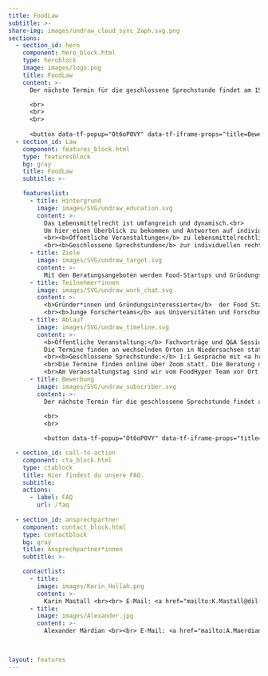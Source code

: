 ```yaml
---
title: FoodLaw
subtitle: >-
share-img: images/undraw_cloud_sync_2aph.svg.png
sections:
  - section_id: hero
    component: hero_block.html
    type: heroblock
    image: images/logo.png
    title: FoodLaw
    content: >-
      Der nächste Termin für die geschlossene Sprechstunde findet am 15. September 2022 auf der <a href="https://innovate-convention.de/">innovate!convention</a> in Osnabrück statt.

      <br>
      <br>
      <br>
          
      <button data-tf-popup="Ot6oP0VY" data-tf-iframe-props="title=Bewerbung zur lebensmittelrechtlichen Sprechstunde" style="background: #2c2f3b;color: #FFFFFF !important;height: auto !important;border-radius: 3px;border: 2px solid #b99700;box-sizing: border-box;color: #fff;display: inline-block;font-size: 16px;height: 2.5em;line-height: 1.5;padding: 0.5em 30px;-webkit-transition: opacity 0.15s ease-in-out;transition: opacity 0.15s ease-in-out;font-size: 16px;padding-bottom: 0.625em;padding-top: 0.625em;">Jetzt bewerben!</button><script src="//embed.typeform.com/next/embed.js"></script>
  - section_id: Law
    component: features_block.html
    type: featuresblock
    bg: gray
    title: FoodLaw
    subtitle: >-

    featureslist:
      - title: Hintergrund
        image: images/SVG/undraw_education.svg
        content: >-
          Das Lebensmittelrecht ist umfangreich und dynamisch.<br>
          Um hier einen Überblick zu bekommen und Antworten auf individuelle Fragen zu erhalten, bieten wir Gründer*innen und Gründungsinteressierte in der Kategorie ‚Food Law‘ zwei Formate an:  <br>
          <br><b>Öffentliche Veranstaltungen</b> zu lebensmittelrechtlichen Themen wie Novel Food, Health Claims, Kennzeichnung und Produktsicherheit sowie Patente und Gebrauchsmuster.<br>
          <br><b>Geschlossene Sprechstunden</b> zur individuellen rechtlichen Beratung von Food-Startups in Niedersachsen durch Prof. Dr. Markus Grube, Rechtsanwalt, Lebensmittel- und Verbrauchsgüterjurist.
      - title: Ziele
        image: images/SVG/undraw_target.svg
        content: >-
          Mit den Beratungsangeboten werden Food-Startups und Gründungsinteressierte über rechtliche Themen informiert und die Etablierung eines innovativen Produktes oder einer innovativen Technologie auf dem Markt soll erleichtert werden.
      - title: Teilnehmer*innen
        image: images/SVG/undraw_work_chat.svg
        content: >-
          <b>Gründer*innen und Gründungsinteressierte</b>  der Food Startup-Szene<br>
          <br><b>Junge Forscherteams</b> aus Universitäten und Forschungseinrichtungen, die neue Produkte, Technologien, Verfahren oder Dienstleistungen rund um das Ernährungssystem entwickeln.
      - title: Ablauf
        image: images/SVG/undraw_timeline.svg
        content: >-
          <b>Öffentliche Veranstaltung:</b> Fachvorträge und Q&A Session.<br><br>
          Die Termine finden an wechselnden Orten in Niedersachsen statt und werden auf dieser Webseite bekannt gegeben. Rechtliche Fragestellungen können im Vorfeld bei den Ansprechpartner*innen eingereicht werden.<br>
          <br><b>Geschlossene Sprechstunde:</b> 1:1 Gespräche mit <a href="https://gpkh.eu/team/prof-dr-markus-grube/">Herrn Prof. Dr. Markus Grube </a>.<br>
          <br>Die Termine finden online über Zoom statt. Die Beratung dauert ca. 50 Minuten.
          <br>Am Veranstaltungstag sind wir vom FoodHyper Team vor Ort und stehen für Fragen rund um den FoodHyper und Angeboten für Startups zur Verfügung.
      - title: Bewerbung
        image: images/SVG/undraw_subscriber.svg
        content: >-
          Der nächste Termin für die geschlossene Sprechstunde findet am 15. September 2022 auf der <a href="https://innovate-convention.de/">innovate!convention</a> in Osnabrück statt.
          
          <br>
          <br>

          <button data-tf-popup="Ot6oP0VY" data-tf-iframe-props="title=Bewerbung zur lebensmittelrechtlichen Sprechstunde" style="background: #2c2f3b;color: #FFFFFF !important;height: auto !important;border-radius: 3px;border: 2px solid #b99700;box-sizing: border-box;color: #fff;display: inline-block;font-size: 16px;height: 2.5em;line-height: 1.5;padding: 0.5em 30px;-webkit-transition: opacity 0.15s ease-in-out;transition: opacity 0.15s ease-in-out;font-size: 16px;padding-bottom: 0.625em;padding-top: 0.625em;">Jetzt bewerben!</button><script src="//embed.typeform.com/next/embed.js"></script>

  - section_id: call-to-action
    component: cta_block.html
    type: ctablock
    title: Hier findest du unsere FAQ.
    subtitle:
    actions:
      - label: FAQ
        url: /faq
        
  - section_id: ansprechpartner
    component: contact_block.html
    type: contactblock
    bg: gray
    title: Ansprechpartner*innen
    subtitle: >-

    contactlist:
      - title:
        image: images/Karin_Hollah.png
        content: >-
          Karin Mastall <br><br> E-Mail: <a href="mailto:K.Mastall@dil-ev.de">K.Mastall@dil-ev.de </a>  <br><br> Tel.: 05431 183 193
      - title:
        image: images/Alexander.jpg
        content: >-
          Alexander Märdian <br><br> E-Mail: <a href="mailto:A.Maerdian@dil-tec.de">A.Maerdian@dil-tec.de </a>  <br><br> Tel.: 05431 183 354

  

layout: features
---
```


